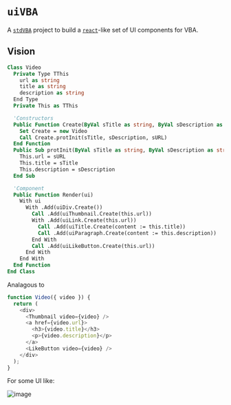 # `uiVBA`

A [`stdVBA`](https://github.com/sancarn/stdVBA) project to build a [`react`](https://react.dev/)-like set of UI components for VBA.

## Vision

```vb
Class Video
  Private Type TThis
    url as string
    title as string
    description as string
  End Type
  Private This as TThis

  'Constructors
  Public Function Create(ByVal sTitle as string, ByVal sDescription as string, ByVal sURL as string) as Video
    Set Create = new Video
    Call Create.protInit(sTitle, sDescription, sURL)
  End Function
  Public Sub protInit(ByVal sTitle as string, ByVal sDescription as string, ByVal sURL as string)
    This.url = sURL
    This.title = sTitle
    This.description = sDescription
  End Sub

  'Component
  Public Function Render(ui)
    With ui
      With .Add(uiDiv.Create())
        Call .Add(uiThumbnail.Create(this.url))
        With .Add(uiLink.Create(this.url))
          Call .Add(uiTitle.Create(content := this.title))
          Call .Add(uiParagraph.Create(content := this.description))
        End With
        Call .Add(uiLikeButton.Create(this.url))
      End With
    End With
  End Function
End Class
```

Analagous to

```js
function Video({ video }) {
  return (
    <div>
      <Thumbnail video={video} />
      <a href={video.url}>
        <h3>{video.title}</h3>
        <p>{video.description}</p>
      </a>
      <LikeButton video={video} />
    </div>
  );
}
```

For some UI like:

![image](https://github.com/sancarn/uiVBA/assets/7938900/35467013-b21d-4148-a4f2-09fb4fcc5890)

